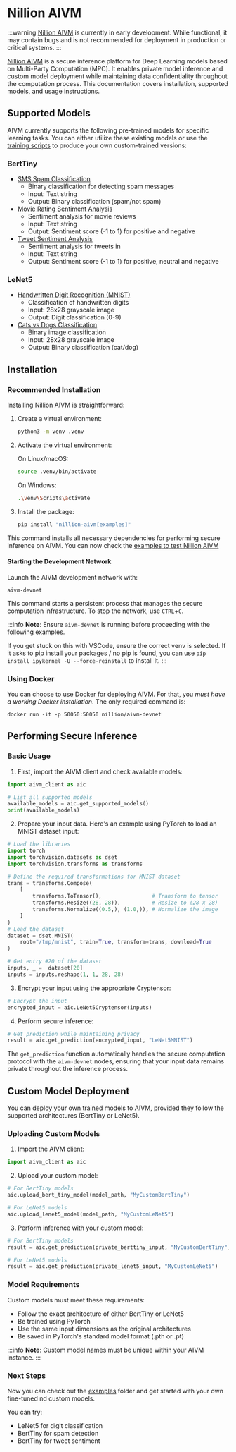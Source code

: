 # Nillion AIVM

:::warning
[Nillion AIVM](https://github.com/NillionNetwork/nillion-aivm) is currently in early development. While functional, it may contain bugs and is not recommended for deployment in production or critical systems.
::: 

[Nillion AIVM](https://github.com/NillionNetwork/nillion-aivm) is a secure inference platform for Deep Learning models based on Multi-Party Computation (MPC). It enables private model inference and custom model deployment while maintaining data confidentiality throughout the computation process. This documentation covers installation, supported models, and usage instructions.

## Supported Models

AIVM currently supports the following pre-trained models for specific learning tasks. You can either utilize these existing models or use the [training scripts](https://github.com/NillionNetwork/nillion-aivm/examples) to produce your own custom-trained versions:

### BertTiny
- [SMS Spam Classification](https://github.com/NillionNetwork/nillion-aivm/blob/main/examples/1-getting-started.ipynb)
  - Binary classification for detecting spam messages
  - Input: Text string
  - Output: Binary classification (spam/not spam)
- [Movie Rating Sentiment Analysis](https://github.com/NillionNetwork/nillion-aivm/blob/main/examples/3a-upload-your-bert-tiny-model.ipynb)
  - Sentiment analysis for movie reviews
  - Input: Text string
  - Output: Sentiment score (-1 to 1) for positive and negative
- [Tweet Sentiment Analysis](https://github.com/NillionNetwork/nillion-aivm/blob/main/examples/3c-upload-your-bert-tiny-for-tweet-sentiment.ipynb)
  - Sentiment analysis for tweets in
  - Input: Text string
  - Output: Sentiment score (-1 to 1) for positive, neutral and negative

### LeNet5
- [Handwritten Digit Recognition (MNIST)](https://github.com/NillionNetwork/nillion-aivm/blob/main/examples/1-getting-started.ipynb)
  - Classification of handwritten digits
  - Input: 28x28 grayscale image
  - Output: Digit classification (0-9)
- [Cats vs Dogs Classification](https://github.com/NillionNetwork/nillion-aivm/blob/main/examples/3b-upload-your-lenet5-model.ipynb)
  - Binary image classification
  - Input: 28x28 grayscale image
  - Output: Binary classification (cat/dog)

## Installation

### Recommended Installation

Installing Nillion AIVM is straightforward:

1. Create a virtual environment:

   ```bash
   python3 -m venv .venv
   ```

2. Activate the virtual environment:

   On Linux/macOS:

   ```bash
   source .venv/bin/activate
   ```

   On Windows:

   ```bash
   .\venv\Scripts\activate
   ```

3. Install the package:

   ```bash
   pip install "nillion-aivm[examples]"
   ```

This command installs all necessary dependencies for performing secure inference on AIVM. You can now check the  [examples to test Nillion AIVM](https://github.com/NillionNetwork/nillion-aivm)

#### Starting the Development Network

Launch the AIVM development network with:

```shell
aivm-devnet
```

This command starts a persistent process that manages the secure computation infrastructure. To stop the network, use `CTRL`+`C`.

:::info
**Note**: Ensure `aivm-devnet` is running before proceeding with the following examples.

If you get stuck on this with VSCode, ensure the correct venv is selected. If it asks to pip install your packages / no pip is found, you can use `pip install ipykernel -U --force-reinstall` to install it.
:::

### Using Docker

You can choose to use Docker for deploying AIVM. For that, you *must have a working Docker installation*. The only required command is:

```shell
docker run -it -p 50050:50050 nillion/aivm-devnet
```

## Performing Secure Inference

### Basic Usage

1. First, import the AIVM client and check available models:

```python
import aivm_client as aic

# List all supported models
available_models = aic.get_supported_models()
print(available_models)
```

2. Prepare your input data. Here's an example using PyTorch to load an MNIST dataset input:

```python
# Load the libraries
import torch
import torchvision.datasets as dset
import torchvision.transforms as transforms

# Define the required transformations for MNIST dataset
trans = transforms.Compose(
    [
        transforms.ToTensor(),                # Transform to tensor
        transforms.Resize((28, 28)),          # Resize to (28 x 28)
        transforms.Normalize((0.5,), (1.0,)), # Normalize the image
    ]
)
# Load the dataset
dataset = dset.MNIST(
    root="/tmp/mnist", train=True, transform=trans, download=True
) 

# Get entry #20 of the dataset
inputs, _ =  dataset[20]
inputs = inputs.reshape(1, 1, 28, 28)
```

3. Encrypt your input using the appropriate Cryptensor:

```python
# Encrypt the input
encrypted_input = aic.LeNet5Cryptensor(inputs)
```

4. Perform secure inference:

```python
# Get prediction while maintaining privacy
result = aic.get_prediction(encrypted_input, "LeNet5MNIST")
```

The `get_prediction` function automatically handles the secure computation protocol with the `aivm-devnet` nodes, ensuring that your input data remains private throughout the inference process.

## Custom Model Deployment

You can deploy your own trained models to AIVM, provided they follow the supported architectures (BertTiny or LeNet5).

### Uploading Custom Models

1. Import the AIVM client:

```python
import aivm_client as aic
```

2. Upload your custom model:

```python
# For BertTiny models
aic.upload_bert_tiny_model(model_path, "MyCustomBertTiny")

# For LeNet5 models
aic.upload_lenet5_model(model_path, "MyCustomLeNet5")
```

3. Perform inference with your custom model:

```python
# For BertTiny models
result = aic.get_prediction(private_berttiny_input, "MyCustomBertTiny")

# For LeNet5 models
result = aic.get_prediction(private_lenet5_input, "MyCustomLeNet5")
```

### Model Requirements

Custom models must meet these requirements:
- Follow the exact architecture of either BertTiny or LeNet5
- Be trained using PyTorch
- Use the same input dimensions as the original architectures
- Be saved in PyTorch's standard model format (.pth or .pt)

:::info
**Note**: Custom model names must be unique within your AIVM instance.
::: 

### Next Steps
Now you can check out the [examples](https://github.com/NillionNetwork/nillion-aivm/tree/main/examples) folder and get started with your own fine-tuned nd custom models.

You can try:
- LeNet5 for digit classification
- BertTiny for spam detection
- BertTiny for tweet sentiment